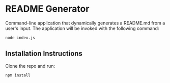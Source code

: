 # README Generator

Command-line application that dynamically generates a README.md from a user's input. The application will be invoked with the following command:

```sh
node index.js
```
            
## Installation Instructions

Clone the repo and run:

```sh
npm install
```